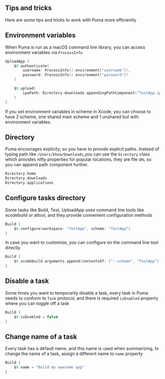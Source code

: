 ## Tips and tricks

Here are some tips and tricks to work with Puma more efficiently

## Environment variables

When Puma is run as a macOS command line library, you can access environment variables via `ProcessInfo`

```swift
UploadApp {
    $0.authenticate(
        username: ProcessInfo().environment["username"]!,
        password: ProcessInfo().environment["password"]!
    )

    $0.upload(
        ipaPath: Directory.downloads.appendingPathComponent("TestApp.ipa").path
    )
}
```

If you set environment variables in scheme in Xcode, you can choose to have 2 scheme, one shared main scheme and 1 unshared but with environment variables.

## Directory

Puma encourages explicity, so you have to provide explicit paths. Instead of typing path like `/Users/khoa/Downloads`,you can use the `Directory` class which provides nifty properties for popular locations, they are file `URL` so you can append path component further.

```swift
Directory.home
Directory.downloads
Directory.applications
```

## Configure tasks directory

Some tasks like Build, Test, UploadApp uses command line tools like xcodebuild or altool, and they provide convenient configuration methods

```swift
Build {
    $0.configure(workspace: "TestApp", scheme: "TestApp")
}
```

In case you want to customize, you can configure on the command line tool directly

```swift
Build {
    $0.xcodebuild.arguments.append(contentsOf: ["--scheme", "TestApp"])
}
```

## Disable a task

Some times you want to temporarily disable a task, every task in Puma needs to conform to `Task` protocol, and there is required `isEnabled` property where you can toggle off a task

```swift
Build {
    $0.isEnabled = false
}
```

## Change name of a task

Every task has a default name, and this name is used when summarizing, to change the name of a task, assign a different name to `name` property

```swift
Build {
    $0.name = "Build my awesome app"
}
```